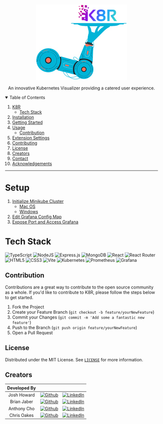 <p align="center">
  <a href="https://github.com/oslabs-beta/k8r">
    <img src="client/assets/logoTransparent.png" alt="Logo" height="250">
  </a>

  <p align="center">
    An innovative Kubernetes Visualizer providing a catered user experience.
    <br />
  </p>
</p>

<!-- TABLE OF CONTENTS -->
<details open="open">
  <summary>Table of Contents</summary>
  <ol>
    <li>
      <a href="#about-the-project">K8R</a>
      <ul>
        <li><a href="#tech-stack">Tech Stack</a></li>
      </ul>
    </li>
    <li><a href="#installation">Installation</a></li>
    <li>
      <a href="#getting-started">Getting Started</a></li>
    <li><a href="#usage">Usage</a>
      <ul>
        <li>
          <a href="#Contribution">Contribution</a>
        </li>
      </ul>
    </li>
    <li><a href="#extension-settings">Extension Settings</a></li>
    <li><a href="#contributing">Contributing</a></li>
    <li><a href="#license">License</a></li>
    <li><a href="#creators">Creators</a></li>
    <li><a href="#contact">Contact</a></li>
    <li><a href="#acknowledgements">Acknowledgements</a></li>
  </ol>
</details>

<hr>

# Setup
  <ol>
    <li>
      <a href="https://github.com/oslabs-beta/k8r/blob/main/documentation/setup.md#initialize-minikube-cluster---mac-os">Initialize Minikube Cluster</a>
      <ul>
        <li><a href="https://github.com/oslabs-beta/k8r/blob/main/documentation/setup.md#initialize-minikube-cluster---mac-os">Mac OS</a></li>
        <li><a href="https://github.com/oslabs-beta/k8r/blob/main/documentation/setup.md#initialize-minikube-cluster---windows">Windows</a></li>
      </ul>
    </li>
    <li><a href="https://github.com/oslabs-beta/k8r/blob/main/documentation/setup.md#edit-grafana-config-map">Edit Grafana Config Map</a></li>
    <li><a href="https://github.com/oslabs-beta/k8r/blob/main/documentation/setup.md#expose-port-and-access-grafana">Expose Port and Access Grafana</a></li>
  </ol>

# Tech Stack
![TypeScript](https://img.shields.io/badge/typescript-%23007ACC.svg?style=for-the-badge&logo=typescript&logoColor=white)
![NodeJS](https://img.shields.io/badge/node.js-6DA55F?style=for-the-badge&logo=node.js&logoColor=white) 
![Express.js](https://img.shields.io/badge/express.js-%23404d59.svg?style=for-the-badge&logo=express&logoColor=%2361DAFB) 
![MongoDB](https://img.shields.io/badge/MongoDB-%234ea94b.svg?style=for-the-badge&logo=mongodb&logoColor=white)
![React](https://img.shields.io/badge/react-%2320232a.svg?style=for-the-badge&logo=react&logoColor=%2361DAFB) 
![React Router](https://img.shields.io/badge/React_Router-CA4245?style=for-the-badge&logo=react-router&logoColor=white)
![HTML5](https://img.shields.io/badge/html5-%23E34F26.svg?style=for-the-badge&logo=html5&logoColor=white) 
![CSS3](https://img.shields.io/badge/css3-%231572B6.svg?style=for-the-badge&logo=css3&logoColor=white)
![Vite](https://img.shields.io/badge/vite-%23646CFF.svg?style=for-the-badge&logo=vite&logoColor=white)
![Kubernetes](https://img.shields.io/badge/kubernetes-%23326ce5.svg?style=for-the-badge&logo=kubernetes&logoColor=white)
![Prometheus](https://img.shields.io/badge/Prometheus-E6522C?style=for-the-badge&logo=Prometheus&logoColor=white)
![Grafana](https://img.shields.io/badge/grafana-%23F46800.svg?style=for-the-badge&logo=grafana&logoColor=white)



## Contribution
Contributions are a great way to contribute to the open source community as a whole. If you'd like to contribute to K8R, please follow the steps below to get started.

1. Fork the Project
2. Create your Feature Branch (`git checkout -b feature/yourNewFeature`)
3. Commit your Changes (`git commit -m 'Add some a fantastic new feature'`)
4. Push to the Branch (`git push origin feature/yourNewFeature`)
5. Open a Pull Request

## License
Distributed under the MIT License. See [`LICENSE`](https://github.com/oslabs-beta/k8r/blob/master/LICENSE) for more information.

## Creators
| Developed By |    |    |
| :---:   | :---: | :---: |
| Josh Howard  | [![Github](https://img.shields.io/badge/github-%23121011.svg?style=for-the-badge&logo=github&logoColor=white)](https://github.com/JoshHowardDev)   | [![LinkedIn](https://img.shields.io/badge/LinkedIn-%230077B5.svg?logo=linkedin&logoColor=white)](https://linkedin.com/in/JoshHowardDev)   |
| Brian Jaber  | [![Github](https://img.shields.io/badge/github-%23121011.svg?style=for-the-badge&logo=github&logoColor=white)](https://github.com/Brian-Jaber)   | [![LinkedIn](https://img.shields.io/badge/LinkedIn-%230077B5.svg?logo=linkedin&logoColor=white)](https://www.linkedin.com/in/brianjaber/)   |
| Anthony Cho  | [![Github](https://img.shields.io/badge/github-%23121011.svg?style=for-the-badge&logo=github&logoColor=white)](https://github.com/ayhcho)   | [![LinkedIn](https://img.shields.io/badge/LinkedIn-%230077B5.svg?logo=linkedin&logoColor=white)](https://github.com/ayhcho)   |
| Chris Oakes  | [![Github](https://img.shields.io/badge/github-%23121011.svg?style=for-the-badge&logo=github&logoColor=white)](https://github.com/ckoakes)   | [![LinkedIn](https://img.shields.io/badge/LinkedIn-%230077B5.svg?logo=linkedin&logoColor=white)](https://www.linkedin.com/in/christopher-k-oakes/)   |